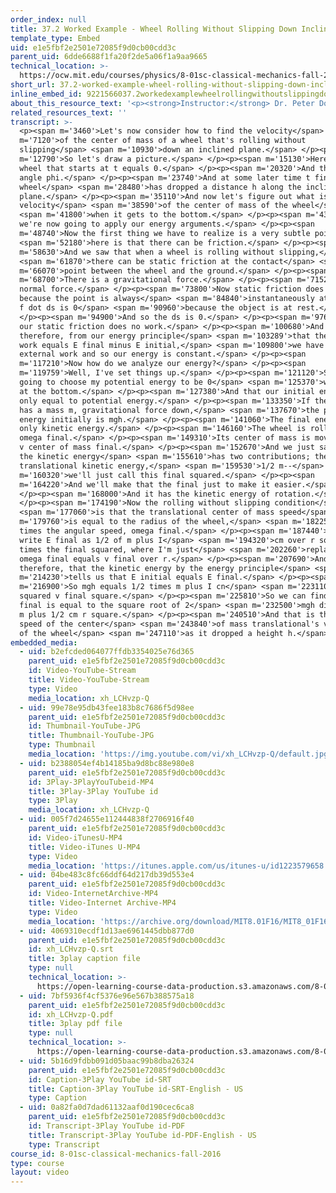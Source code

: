 ```yaml
---
order_index: null
title: 37.2 Worked Example - Wheel Rolling Without Slipping Down Inclined Plane
template_type: Embed
uid: e1e5fbf2e2501e72085f9d0cb00cdd3c
parent_uid: 6dde6688f1fa20f2de5a06f1a9aa9665
technical_location: >-
  https://ocw.mit.edu/courses/physics/8-01sc-classical-mechanics-fall-2016/week-12-rotations-and-translation-rolling/37.2-worked-example-wheel-rolling-without-slipping-down-inclined-plane/37.2-worked-example-wheel-rolling-without-slipping-down-inclined-plane
short_url: 37.2-worked-example-wheel-rolling-without-slipping-down-inclined-plane
inline_embed_id: 9221566037.2workedexamplewheelrollingwithoutslippingdowninclinedplane23841849
about_this_resource_text: '<p><strong>Instructor:</strong> Dr. Peter Dourmashkin</p>'
related_resources_text: ''
transcript: >-
  <p><span m='3460'>Let's now consider how to find the velocity</span> <span
  m='7120'>of the center of mass of a wheel that's rolling without
  slipping</span> <span m='10930'>down an inclined plane.</span> </p><p><span
  m='12790'>So let's draw a picture.</span> </p><p><span m='15130'>Here is the
  wheel that starts at t equals 0.</span> </p><p><span m='20320'>And this is an
  angle phi.</span> </p><p><span m='23740'>And at some later time t final, the
  wheel</span> <span m='28480'>has dropped a distance h along the incline
  plane.</span> </p><p><span m='35110'>And now let's figure out what is the
  velocity</span> <span m='38590'>of the center of mass of the wheel</span>
  <span m='41800'>when it gets to the bottom.</span> </p><p><span m='43540'>And
  we're now going to apply our energy arguments.</span> </p><p><span
  m='48740'>Now the first thing we have to realize is a very subtle point</span>
  <span m='52180'>here is that there can be friction.</span> </p><p><span
  m='58630'>And we saw that when a wheel is rolling without slipping,</span>
  <span m='61870'>there can be static friction at the contact</span> <span
  m='66070'>point between the wheel and the ground.</span> </p><p><span
  m='68700'>There is a gravitational force.</span> </p><p><span m='71520'>And a
  normal force.</span> </p><p><span m='73800'>Now static friction does no work
  because the point is always</span> <span m='84840'>instantaneously at rest and
  f dot ds is 0</span> <span m='90960'>because the object is at rest.</span>
  </p><p><span m='94900'>And so the ds is 0.</span> </p><p><span m='97680'>So
  our static friction does no work.</span> </p><p><span m='100680'>And
  therefore, from our energy principle</span> <span m='103289'>that the external
  work equals E final minus E initial,</span> <span m='109800'>we have no
  external work and so our energy is constant.</span> </p><p><span
  m='117210'>Now how do we analyze our energy?</span> </p><p><span
  m='119759'>Well, I've set things up.</span> </p><p><span m='121120'>So I'm
  going to choose my potential energy to be 0</span> <span m='125370'>when it's
  at the bottom.</span> </p><p><span m='127380'>And that our initial energy is
  only equal to potential energy.</span> </p><p><span m='133350'>If the wheel
  has a mass m, gravitational force down,</span> <span m='137670'>the potential
  energy initially is mgh.</span> </p><p><span m='141060'>The final energy is
  only kinetic energy.</span> </p><p><span m='146160'>The wheel is rolling with
  omega final.</span> </p><p><span m='149310'>Its center of mass is moving with
  v center of mass final.</span> </p><p><span m='152670'>And we just saw that
  the kinetic energy</span> <span m='155610'>has two contributions; the
  translational kinetic energy,</span> <span m='159530'>1/2 m--</span> <span
  m='160320'>we'll just call this final squared.</span> </p><p><span
  m='164220'>And we'll make that the final just to make it easier.</span>
  </p><p><span m='168000'>And it has the kinetic energy of rotation.</span>
  </p><p><span m='174190'>Now the rolling without slipping condition</span>
  <span m='177060'>is that the translational center of mass speed</span> <span
  m='179760'>is equal to the radius of the wheel,</span> <span m='182250'>r,
  times the angular speed, omega final.</span> </p><p><span m='187440'>So I can
  write E final as 1/2 of m plus I</span> <span m='194320'>cm over r squared
  times the final squared, where I'm just</span> <span m='202260'>replacing
  omega final equals v final over r.</span> </p><p><span m='207690'>And
  therefore, that the kinetic energy by the energy principle</span> <span
  m='214230'>tells us that E initial equals E final.</span> </p><p><span
  m='216900'>So mgh equals 1/2 times m plus I cn</span> <span m='223110'>over r
  squared v final square.</span> </p><p><span m='225810'>So we can find that v
  final is equal to the square root of 2</span> <span m='232500'>mgh divided by
  m plus 1/2 cm r square.</span> </p><p><span m='240510'>And that is the final
  speed of the center</span> <span m='243840'>of mass translational's velocity
  of the wheel</span> <span m='247110'>as it dropped a height h.</span> </p>
embedded_media:
  - uid: b2efcded064077ffdb3354025e76d365
    parent_uid: e1e5fbf2e2501e72085f9d0cb00cdd3c
    id: Video-YouTube-Stream
    title: Video-YouTube-Stream
    type: Video
    media_location: xh_LCHvzp-Q
  - uid: 99e78e95db43fee183b8c7686f5d98ee
    parent_uid: e1e5fbf2e2501e72085f9d0cb00cdd3c
    id: Thumbnail-YouTube-JPG
    title: Thumbnail-YouTube-JPG
    type: Thumbnail
    media_location: 'https://img.youtube.com/vi/xh_LCHvzp-Q/default.jpg'
  - uid: b2388054ef4b14185ba9d8bc88e980e8
    parent_uid: e1e5fbf2e2501e72085f9d0cb00cdd3c
    id: 3Play-3PlayYouTubeid-MP4
    title: 3Play-3Play YouTube id
    type: 3Play
    media_location: xh_LCHvzp-Q
  - uid: 005f7d24655e112444838f2706916f40
    parent_uid: e1e5fbf2e2501e72085f9d0cb00cdd3c
    id: Video-iTunesU-MP4
    title: Video-iTunes U-MP4
    type: Video
    media_location: 'https://itunes.apple.com/us/itunes-u/id1223579658'
  - uid: 04be483c8fc66ddf64d217db39d553e4
    parent_uid: e1e5fbf2e2501e72085f9d0cb00cdd3c
    id: Video-InternetArchive-MP4
    title: Video-Internet Archive-MP4
    type: Video
    media_location: 'https://archive.org/download/MIT8.01F16/MIT8_01F16_L35v07_360p.mp4'
  - uid: 4069310ecdf1d13ae6961445dbb877d0
    parent_uid: e1e5fbf2e2501e72085f9d0cb00cdd3c
    id: xh_LCHvzp-Q.srt
    title: 3play caption file
    type: null
    technical_location: >-
      https://open-learning-course-data-production.s3.amazonaws.com/8-01sc-classical-mechanics-fall-2016/4069310ecdf1d13ae6961445dbb877d0_xh_LCHvzp-Q.srt
  - uid: 7bf5936f4cf5376e96e567b388575a18
    parent_uid: e1e5fbf2e2501e72085f9d0cb00cdd3c
    id: xh_LCHvzp-Q.pdf
    title: 3play pdf file
    type: null
    technical_location: >-
      https://open-learning-course-data-production.s3.amazonaws.com/8-01sc-classical-mechanics-fall-2016/7bf5936f4cf5376e96e567b388575a18_xh_LCHvzp-Q.pdf
  - uid: 5b16d9fdbb091d05baac99b8dba26324
    parent_uid: e1e5fbf2e2501e72085f9d0cb00cdd3c
    id: Caption-3Play YouTube id-SRT
    title: Caption-3Play YouTube id-SRT-English - US
    type: Caption
  - uid: 0a82fa0d7dad61132aaf0d190cec6ca8
    parent_uid: e1e5fbf2e2501e72085f9d0cb00cdd3c
    id: Transcript-3Play YouTube id-PDF
    title: Transcript-3Play YouTube id-PDF-English - US
    type: Transcript
course_id: 8-01sc-classical-mechanics-fall-2016
type: course
layout: video
---
```

